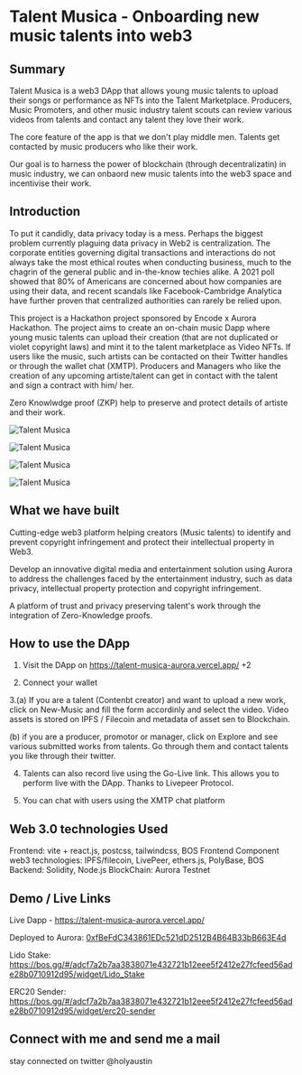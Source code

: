 # Talent Musica - Onboarding new music talents into web3

## Summary

Talent Musica is a web3 DApp that allows young music talents to upload their songs or performance as NFTs into the Talent Marketplace. Producers, Music Promoters, and other music industry talent scouts can review various videos from talents and contact any talent they love their work.

The core feature of the app is that we don't play middle men. Talents get contacted by music producers who like their work.

Our goal is to harness the power of blockchain (through decentralizatin) in music industry, we can onbaord new music talents into the web3 space and incentivise their work.

## Introduction

To put it candidly, data privacy today is a mess. Perhaps the biggest problem currently plaguing data privacy in Web2 is centralization. The corporate entities governing digital transactions and interactions do not always take the most ethical routes when conducting business, much to the chagrin of the general public and in-the-know techies alike. A 2021 poll showed that 80% of Americans are concerned about how companies are using their data, and recent scandals like Facebook-Cambridge Analytica have further proven that centralized authorities can rarely be relied upon.

This project is a Hackathon project sponsored by Encode x Aurora Hackathon. The project aims to create an on-chain music Dapp where young music talents can upload their creation (that are not duplicated or violet copyright laws) and mint it to the talent marketplace as Video NFTs. If users like the music, such artists can be contacted on their Twitter handles or through the wallet chat (XMTP). Producers and Managers who like the creation of any upcoming artiste/talent can get in contact with the talent and sign a contract with him/ her.

Zero Knowlwdge proof (ZKP) help to preserve and protect details of artiste and their work.

![Talent Musica](https://bafybeibuagnt726vfndkbbwwiingiy45ivmmspoh4omq5gvut5tuyteyki.ipfs.nftstorage.link/)

![Talent Musica](https://bafkreih7fbawvllmhfugcoylvcvlucfbkdcwpr4dfkoovy5s4xz7udfll4.ipfs.nftstorage.link/)

![Talent Musica](https://bafkreihvdxzezsp5kpsodpvsqedvphvrp7fkhult533sge2hsefzoiwaom.ipfs.nftstorage.link/)

![Talent Musica](https://bafybeigc6gvgz3p475ajebwe5quriodtdt3qu4jtdhki6kcogti6chglea.ipfs.nftstorage.link/)

## What we have built

Cutting-edge web3 platform helping creators (Music talents) to identify and prevent copyright infringement and protect their intellectual property in Web3.

Develop an innovative digital media and entertainment solution using Aurora to address the challenges faced by the entertainment industry, such as data privacy, intellectual property protection and copyright infringement.

A platform of trust and privacy preserving talent's work through the integration of Zero-Knowledge proofs.

## How to use the DApp

1. Visit the DApp on <https://talent-musica-aurora.vercel.app/>
+2

2. Connect your wallet

3.(a)  If you are a talent (Contenbt creator) and want to upload a new work, click on New-Music and fill the form accordinly and select the video. Video assets is stored on IPFS / Filecoin and metadata of asset sen to Blockchain.

(b)  if you are a producer, promotor or manager, click on Explore and see various submitted works from talents. Go through them and contact talents you like through their twitter.

4. Talents can also record live using the Go-Live link. This allows you to perform live with the DApp. Thanks to Livepeer Protocol.

5. You can chat with users using the XMTP chat platform

## Web 3.0 technologies Used

Frontend: vite + react.js, postcss, tailwindcss, BOS Frontend Component
web3 technologies:  IPFS/filecoin, LivePeer, ethers.js, PolyBase, BOS
Backend: Solidity, Node.js
BlockChain: Aurora Testnet

## Demo / Live Links

Live Dapp - <https://talent-musica-aurora.vercel.app/>

Deployed to Aurora: [0xfBeFdC343861EDc521dD2512B4B64B33bB663E4d](https://explorer.testnet.mantle.xyz/address/0xfBeFdC343861EDc521dD2512B4B64B33bB663E4d)

Lido Stake: <https://bos.gg/#/adcf7a2b7aa3838071e432721b12eee5f2412e27fcfeed56ade28b0710912d95/widget/Lido_Stake>

ERC20 Sender: <https://bos.gg/#/adcf7a2b7aa3838071e432721b12eee5f2412e27fcfeed56ade28b0710912d95/widget/erc20-sender>

## Connect with me and send me a mail

stay connected on twitter @holyaustin

